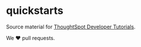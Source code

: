# quickstarts

Source material for [ThoughtSpot Developer Tutorials](https://developers.thoughtspot.com/getstarted). 

We :heart:  pull requests.
